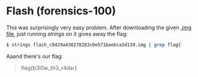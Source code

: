 [](ctf=csaw-quals-2015)
[](type=forensics)
[](tags=)
[](tools=)
[](techniques=)

# Flash (forensics-100)

This was surprisingly very easy problem. After downloading the given [.img file](https://drive.google.com/file/d/0B_zt1fDAjfM_ZHJkSjdTYThPdmc/view), just running _strings_ on it gives away the flag:

```bash
$ strings flash_c8429a430278283c0e571baebca3d139.img | grep flag{
```

Aaand there's our flag:
> flag{b3l0w_th3_r4dar}
